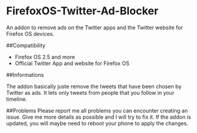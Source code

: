 # FirefoxOS-Twitter-Ad-Blocker
An addon to remove ads on the Twitter apps and the Twitter website for Firefox OS devices.

##Compatibility

- Firefox OS 2.5 and more
- Official Twitter App and website for Firefox OS

##Informations

The addon basically juste remove the tweets that have been chosen by Twitter as ads. It lets only tweets from people that you follow in your timeline.

##Problems
Please report me all problems you can encounter creating an issue. Give me more details as possible and I will try to fix it.
If the addon is updated, you will maybe need to reboot your phone to apply the changes.
